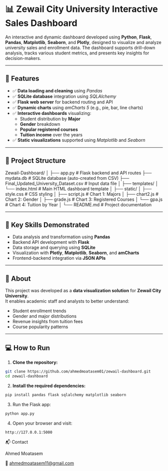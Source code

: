 # 📊 **Zewail City University Interactive Sales Dashboard**

An interactive and dynamic dashboard developed using **Python**, **Flask**, **Pandas**, **Matplotlib**, **Seaborn**, and **Plotly**, designed to visualize and analyze university sales and enrollment data. The dashboard supports drill-down analysis, tracks various student metrics, and presents key insights for decision-makers.

---

## 🚀 **Features**

- ✅ **Data loading and cleaning** using *Pandas*
- ✅ **SQLite database** integration using *SQLAlchemy*
- ✅ **Flask web server** for backend routing and API
- ✅ **Dynamic charts** using *amCharts 5* (e.g., pie, bar, line charts)
- ✅ **Interactive dashboards** visualizing:
  - Student distribution by **Major**
  - **Gender** breakdown
  - **Popular registered courses**
  - **Tuition income** over the years
- ✅ **Static visualizations** supported using *Matplotlib* and *Seaborn*

---

## 📁 **Project Structure**

Zewail-Dashboard/
│
├── app.py # Flask backend and API routes
├── mydata.db # SQLite database (auto-created from CSV)
├── Final_Updated_University_Dataset.csv # Input data file
│
├── templates/
│ └── index.html # Main HTML dashboard template
│
├── static/
│ ├── style.css # CSS styling
│ ├── script.js # Chart 1: Majors
│ ├── chart2.js # Chart 2: Gender
│ ├── grade.js # Chart 3: Registered Courses
│ └── gpa.js # Chart 4: Tuition by Year
│
└── README.md # Project documentation

---

## 🧠 **Key Skills Demonstrated**

- Data analysis and transformation using **Pandas**
- Backend API development with **Flask**
- Data storage and querying using **SQLite**
- Visualization with **Plotly**, **Matplotlib**, **Seaborn**, and **amCharts**
- Frontend-backend integration via **JSON APIs**

---

## 🏫 **About**

This project was developed as a **data visualization solution** for **Zewail City University**.  
It enables academic staff and analysts to better understand:

- Student enrollment trends  
- Gender and major distributions  
- Revenue insights from tuition fees  
- Course popularity patterns  

---
## 💻 **How to Run**

1. **Clone the repository:**

```bash
git clone https://github.com/ahmedmoatasem01/zewail-dashboard.git
cd zewail-dashboard
```
2. **Install the required dependencies:**

```bash
pip install pandas flask sqlalchemy matplotlib seaborn
```
3. Run the Flask app:
   
```bash
python app.py
```
4. Open your browser and visit:

```bash
http://127.0.0.1:5000
```

📬 Contact

Ahmed Moatasem 

📧 ahmedmoatasem11@gmail.com

